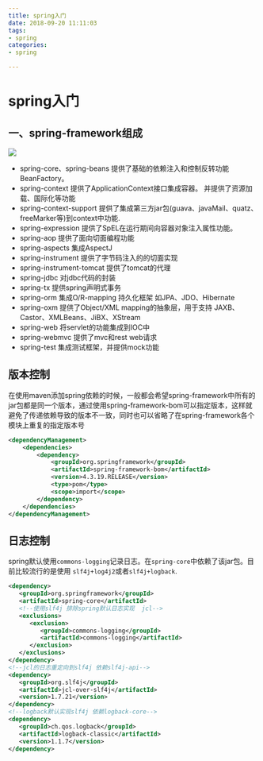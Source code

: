 ```yaml
---
title: spring入门
date: 2018-09-20 11:11:03
tags:
- spring 
categories:
- spring

---
```


# spring入门

## 一、spring-framework组成

![](https://image-1257941127.cos.ap-beijing.myqcloud.com/springComponent.jpg)

- spring-core、spring-beans 提供了基础的依赖注入和控制反转功能 BeanFactory。
- spring-context 提供了ApplicationContext接口集成容器。 并提供了资源加载、国际化等功能
- spring-context-support 提供了集成第三方jar包(guava、javaMail、quatz、freeMarker等)到context中功能.
- spring-expression 提供了SpEL在运行期间向容器对象注入属性功能。
- spring-aop 提供了面向切面编程功能
- spring-aspects 集成AspectJ
- spring-instrument 提供了字节码注入的的切面实现
- spring-instrument-tomcat 提供了tomcat的代理
- spring-jdbc 对jdbc代码的封装
- spring-tx 提供spring声明式事务
- spring-orm 集成O/R-mapping 持久化框架 如JPA、JDO、Hibernate
- spring-oxm 提供了Object/XML mapping的抽象层，用于支持 JAXB、Castor、XMLBeans、JiBX、XStream
- spring-web 将servlet的功能集成到IOC中
- spring-webmvc 提供了mvc和rest web请求
- spring-test 集成测试框架，并提供mock功能

## 版本控制

在使用maven添加spring依赖的时候，一般都会希望spring-framework中所有的jar包都是同一个版本，通过使用spring-framework-bom可以指定版本，这样就避免了传递依赖导致的版本不一致，同时也可以省略了在spring-framework各个模块上重复的指定版本号

```xml
<dependencyManagement>
    <dependencies>
        <dependency>
            <groupId>org.springframework</groupId>
            <artifactId>spring-framework-bom</artifactId>
            <version>4.3.19.RELEASE</version>
            <type>pom</type>
            <scope>import</scope>
        </dependency>
    </dependencies>
</dependencyManagement>
```

## 日志控制

spring默认使用`commons-logging`记录日志。在`spring-core`中依赖了该jar包。目前比较流行的是使用 `slf4j+log4j2`或者`slf4j+logback`.

```xml
<dependency>
   <groupId>org.springframework</groupId>
   <artifactId>spring-core</artifactId>
   <!--使用slf4j 排除spring默认日志实现  jcl-->
   <exclusions>
      <exclusion>
         <groupId>commons-logging</groupId>
         <artifactId>commons-logging</artifactId>
      </exclusion>
   </exclusions>
</dependency>
<!--jcl的日志重定向到slf4j 依赖slf4j-api-->
<dependency>
   <groupId>org.slf4j</groupId>
   <artifactId>jcl-over-slf4j</artifactId>
   <version>1.7.21</version>
</dependency>
<!--logback默认实现slf4j 依赖logback-core-->
<dependency>
   <groupId>ch.qos.logback</groupId>
   <artifactId>logback-classic</artifactId>
   <version>1.1.7</version>
</dependency>
```
